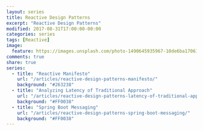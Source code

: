 ```yaml
---
layout: series
title: Reactive Design Patterns
excerpt: "Reactive Design Patterns"
modified: 2017-08-31T17:00:00-00:00
categories: series
tags: [Reactive]
image:
  feature: https://images.unsplash.com/photo-1490645935967-10de6ba17061?dpr=1.5&auto=format&fit=crop&w=1080&h=735&q=80&cs=tinysrgb&crop=
comments: true
share: true
series:
  - title: "Reactive Manifesto"
    url: "/articles/reactive-design-patterns-manifesto/"
    background: "#263238"
  - title: "Analyzing Latency of Traditional Approach"
    url: "/articles/reactive-design-patterns-latency-of-traditional-approach/"
    background: "#FF0038"
  - title: "Spring Boot Messaging"
    url: "/articles/reactive-design-patterns-spring-boot-messaging/"
    background: "#FF0038"
---
```

